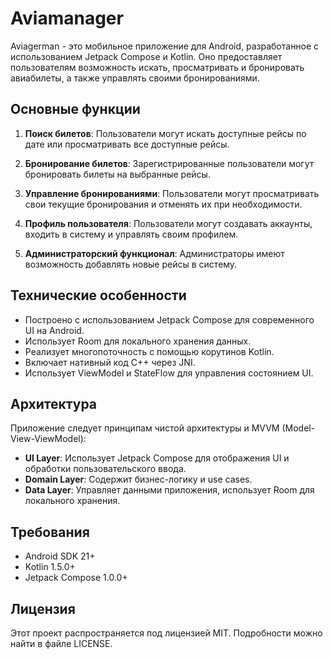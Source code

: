# Aviаmanager

Aviagerman - это мобильное приложение для Android, разработанное с использованием Jetpack Compose и Kotlin. Оно предоставляет пользователям возможность искать, просматривать и бронировать авиабилеты, а также управлять своими бронированиями.

## Основные функции

1. **Поиск билетов**: Пользователи могут искать доступные рейсы по дате или просматривать все доступные рейсы.

2. **Бронирование билетов**: Зарегистрированные пользователи могут бронировать билеты на выбранные рейсы.

3. **Управление бронированиями**: Пользователи могут просматривать свои текущие бронирования и отменять их при необходимости.

4. **Профиль пользователя**: Пользователи могут создавать аккаунты, входить в систему и управлять своим профилем.

5. **Администраторский функционал**: Администраторы имеют возможность добавлять новые рейсы в систему.

## Технические особенности

- Построено с использованием Jetpack Compose для современного UI на Android.
- Использует Room для локального хранения данных.
- Реализует многопоточность с помощью корутинов Kotlin.
- Включает нативный код C++ через JNI.
- Использует ViewModel и StateFlow для управления состоянием UI.

## Архитектура

Приложение следует принципам чистой архитектуры и MVVM (Model-View-ViewModel):

- **UI Layer**: Использует Jetpack Compose для отображения UI и обработки пользовательского ввода.
- **Domain Layer**: Содержит бизнес-логику и use cases.
- **Data Layer**: Управляет данными приложения, использует Room для локального хранения.

## Требования

- Android SDK 21+
- Kotlin 1.5.0+
- Jetpack Compose 1.0.0+

## Лицензия

Этот проект распространяется под лицензией MIT. Подробности можно найти в файле LICENSE.

